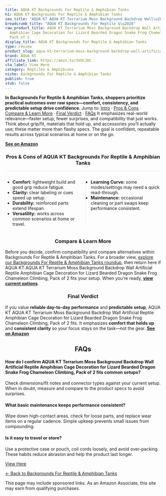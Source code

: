 ```yaml
---
title: AQUA KT Backgrounds For Reptile & Amphibian Tanks
h1: AQUA KT Backgrounds For Reptile & Amphibian Tanks
seo_title: "AQUA KT AQUA KT Terrarium Moss Background Backdrop Wall\u2026"
breadcrumb_title: "AQUA KT Backgrounds For Reptile &\u2026"
raw_product_title: AQUA KT Terrarium Moss Background Backdrop Wall Artificial Reptile
  Amphibian Cage Decoration for Lizard Bearded Dragon Snake Frog Chameleon Climbing,
  Pack of 2
display_title: AQUA KT Backgrounds For Reptile & Amphibian Tanks
type: review
product_slug: aqua-kt-terrarium-moss-background-backdrop-wall-artificial-reptile-amph-ecc77556
brand: AQUA KT
affiliate_link: https://amzn.to/3VOCJDC
cta_label: View Here
category: Reptiles & Amphibians
niche: Backgrounds For Reptile & Amphibian Tanks
publish: true
stub: false
---
```


<div id="intro" class="full-width"><p><strong>In Backgrounds For Reptile & Amphibian Tanks, shoppers prioritize practical outcomes over raw specs&mdash;comfort, consistency, and predictable setup drive confidence.</strong> Jump to: <a href="#intro">Intro</a> · <a href="#pros-cons">Pros &amp; Cons</a> · <a href="#compare-more">Compare &amp; Learn More</a> · <a href="#verdict">Final Verdict</a> · <a href="#faqs">FAQs</a> It emphasizes real-world relevance&mdash;faster setup, fewer surprises, and compatibility that just works. Think about grip/fit, materials that hold up, and accessories you’ll actually use; these matter more than flashy specs. The goal is confident, repeatable results across typical scenarios at home or on the go.</p><p><a href="https://amzn.to/3VOCJDC" rel="nofollow sponsored noopener" target="_blank"><strong>See on Amazon</strong></a></p></div>
<h3 id="pros-cons" style="text-align:center;">Pros &amp; Cons of AQUA KT Backgrounds For Reptile & Amphibian Tanks</h3>
<div class="pc-grid" style="display:grid;grid-template-columns:1fr 1fr;gap:16px;border-top:1px solid #e5e7eb;padding-top:12px;">
  <ul>
    <li><strong>Comfort:</strong> lightweight build and good grip reduce fatigue.</li>
    <li><strong>Clarity:</strong> clear labeling or cues speed up setup.</li>
    <li><strong>Durability:</strong> reinforced parts extend lifespan.</li>
    <li><strong>Versatility:</strong> works across common scenarios at home or travel.</li>
  </ul>
  <ul style="border-left:1px solid #e5e7eb;padding-left:16px;">
    <li><strong>Learning Curve:</strong> some modes/settings may need a quick read-through.</li>
    <li><strong>Maintenance:</strong> occasional cleaning or part swaps keep performance consistent.</li>
  </ul>
</div>


<h3 id="compare-more" style="text-align:center;">Compare &amp; Learn More</h3>
<p>Before you decide, confirm compatibility and compare alternatives within Backgrounds For Reptile & Amphibian Tanks. For a broader view, <a href="#">explore our Backgrounds For Reptile & Amphibian Tanks roundup</a>, then return here if AQUA KT AQUA KT Terrarium Moss Background Backdrop Wall Artificial Reptile Amphibian Cage Decoration for Lizard Bearded Dragon Snake Frog Chameleon Climbing, Pack of 2 fits your setup. When you’re ready, <a href="https://amzn.to/3VOCJDC" rel="nofollow sponsored noopener" target="_blank"><strong>view current options</strong></a>.</p>

<h3 id="verdict" style="text-align:center;">Final Verdict</h3>
<p>If you value <strong>reliable day-to-day performance</strong> and <strong>predictable setup</strong>, AQUA KT AQUA KT Terrarium Moss Background Backdrop Wall Artificial Reptile Amphibian Cage Decoration for Lizard Bearded Dragon Snake Frog Chameleon Climbing, Pack of 2 fits. It emphasizes <strong>comfort that holds up</strong> and <strong>consistent clarity</strong> so your focus stays on the task&mdash;not the gear. <a href="https://amzn.to/3VOCJDC" rel="nofollow sponsored noopener" target="_blank"><strong>See on Amazon</strong></a></p>

<h2 id="faqs" style="text-align:center;">FAQs</h2>
<h4><strong>How do I confirm AQUA KT Terrarium Moss Background Backdrop Wall Artificial Reptile Amphibian Cage Decoration for Lizard Bearded Dragon Snake Frog Chameleon Climbing, Pack of 2 fits common setups?</strong></h4>
<p>Check dimensions/fit notes and connector types against your current setup. When in doubt, measure and compare to the product specs to avoid surprises.</p>
<h4><strong>What basic maintenance keeps performance consistent?</strong></h4>
<p>Wipe down high-contact areas, check for loose parts, and replace wear items on a regular cadence. Simple upkeep prevents small issues from compounding.</p>
<h4><strong>Is it easy to travel or store?</strong></h4>
<p>Use a protective case or pouch, coil cords loosely, and avoid over-packing. These habits reduce abrasion and help the product last longer.</p>

<p><a class="btn" href="https://amzn.to/3VOCJDC" target="_blank" rel="nofollow sponsored noopener">View Here</a></p>
<p><a href="/roundups/reptiles-amphibians/backgrounds-for-reptile-amphibian-tanks/">← Back to Backgrounds For Reptile & Amphibian Tanks</a></p>
<aside class="disclosure">This page may include sponsored links. As an Amazon Associate, this site may earn from qualifying purchases.</aside>
